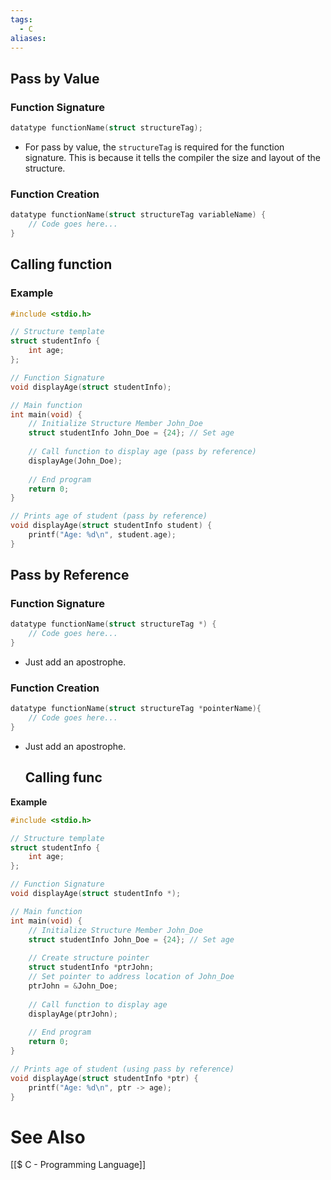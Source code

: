 ```yaml
---
tags:
  - C
aliases:
---
```

## Pass by Value
### Function Signature
```c showlinenumber
datatype functionName(struct structureTag);
```
- For pass by value, the `structureTag` is required for the function signature. This is because it tells the compiler the size and layout of the structure.

### Function Creation
```c showlinenumbers
datatype functionName(struct structureTag variableName) {
	// Code goes here...
}
```
## Calling function
### Example
```c showlinenumbers {8-9,16-17,23-26}
#include <stdio.h>

// Structure template
struct studentInfo {
	int age;
};

// Function Signature
void displayAge(struct studentInfo);

// Main function
int main(void) {
	// Initialize Structure Member John_Doe
	struct studentInfo John_Doe = {24}; // Set age
	
	// Call function to display age (pass by reference)
	displayAge(John_Doe);
	
	// End program
	return 0;
}

// Prints age of student (pass by reference)
void displayAge(struct studentInfo student) {
	printf("Age: %d\n", student.age);
}
```

## Pass by Reference
### Function Signature
```c showlinenumbers
datatype functionName(struct structureTag *) {
	// Code goes here...
}
```
- Just add an apostrophe.

### Function Creation
```c showlinenumbers
datatype functionName(struct structureTag *pointerName){
	// Code goes here...
}
```
- Just add an apostrophe.
  ## Calling func
**Example**
```c showlinenumbers {8-9,16-19,21-22,28-31}
#include <stdio.h>

// Structure template
struct studentInfo {
	int age;
};

// Function Signature
void displayAge(struct studentInfo *);

// Main function
int main(void) {
	// Initialize Structure Member John_Doe
	struct studentInfo John_Doe = {24}; // Set age
	
	// Create structure pointer
	struct studentInfo *ptrJohn;
	// Set pointer to address location of John_Doe
	ptrJohn = &John_Doe;
	
	// Call function to display age
	displayAge(ptrJohn);
	
	// End program
	return 0;
}

// Prints age of student (using pass by reference)
void displayAge(struct studentInfo *ptr) {
	printf("Age: %d\n", ptr -> age);
}
```

# See Also
[[$ C - Programming Language]]